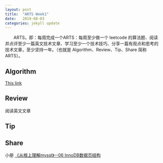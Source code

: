 ```yaml
---
layout: post
title:  "ARTS Week1"
date:   2019-08-03
categories: jekyll update
---
```

　　ARTS，即：每周完成一个ARTS：每周至少做一个 leetcode 的算法题、阅读并点评至少一篇英文技术文章、学习至少一个技术技巧、分享一篇有观点和思考的技术文章，至少坚持一年。（也就是 Algorithm、Review、Tip、Share 简称ARTS）。

## Algorithm

[This link](http://example.net/)

## Review

阅读英文文章

## Tip

## Share

小册 [《从根上理解mysql》--06 InnoDB数据页结构](https://juejin.im/book/5bffcbc9f265da614b11b731/section/5bffdb30518825773a2ed38c)

